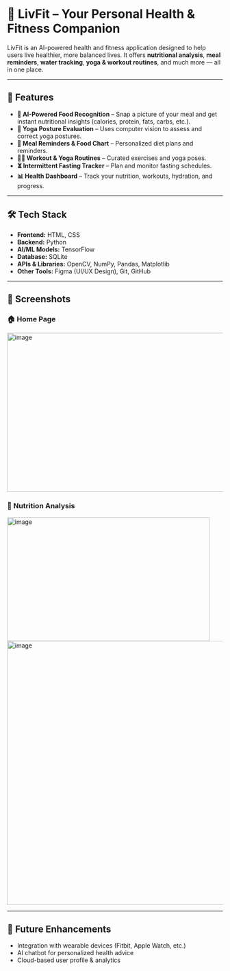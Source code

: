 # 🌿 LivFit – Your Personal Health & Fitness Companion

LivFit is an AI-powered health and fitness application designed to help users live healthier, more balanced lives. It offers **nutritional analysis**, **meal reminders**, **water tracking**, **yoga & workout routines**, and much more — all in one place.

---

## 📌 Features

- **🤖 AI-Powered Food Recognition** – Snap a picture of your meal and get instant nutritional insights (calories, protein, fats, carbs, etc.).
- **🧘 Yoga Posture Evaluation** – Uses computer vision to assess and correct yoga postures.
- **🍱 Meal Reminders & Food Chart** – Personalized diet plans and reminders.
- **🏋️‍♂️ Workout & Yoga Routines** – Curated exercises and yoga poses.
- **⏳ Intermittent Fasting Tracker** – Plan and monitor fasting schedules.
- **📊 Health Dashboard** – Track your nutrition, workouts, hydration, and progress.

---

## 🛠️ Tech Stack

- **Frontend:** HTML, CSS
- **Backend:** Python 
- **AI/ML Models:** TensorFlow 
- **Database:** SQLite 
- **APIs & Libraries:** OpenCV, NumPy, Pandas, Matplotlib
- **Other Tools:** Figma (UI/UX Design), Git, GitHub

---

## 📸 Screenshots

### 🏠 Home Page
<img width="570" height="370" alt="image" src="https://github.com/user-attachments/assets/cc2d0348-4051-4b35-883f-0f27aeac86c7" />

### 🍱 Nutrition Analysis
<img width="473" height="288" alt="image" src="https://github.com/user-attachments/assets/1a46b855-7cef-4f62-a493-4ab070690c9b" />

<img width="975" height="615" alt="image" src="https://github.com/user-attachments/assets/b2f757bd-14ab-41e4-9a76-da36e640d6ed" />

---

## 📌 Future Enhancements
- Integration with wearable devices (Fitbit, Apple Watch, etc.)
- AI chatbot for personalized health advice
- Cloud-based user profile & analytics
